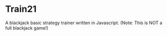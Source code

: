 # Train21
A blackjack basic strategy trainer written in Javascript. (Note: This is NOT a full blackjack game!)
